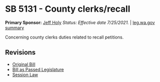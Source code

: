 # SB 5131 - County clerks/recall
**Primary Sponsor:** [Jeff Holy](/person/leg/jeff.holy.md)
*Status: Effective date 7/25/2021.* | [leg.wa.gov summary](https://app.leg.wa.gov/billsummary?BillNumber=5131&Year=2021)

Concerning county clerks duties related to recall petitions.

## Revisions
* [Original Bill](1/)
* [Bill as Passed Legislature](1/)
* [Session Law](1/)